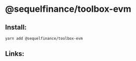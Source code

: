 # @sequelfinance/toolbox-evm

## Install:

```bash
yarn add @sequelfinance/toolbox-evm
```

## Links:

